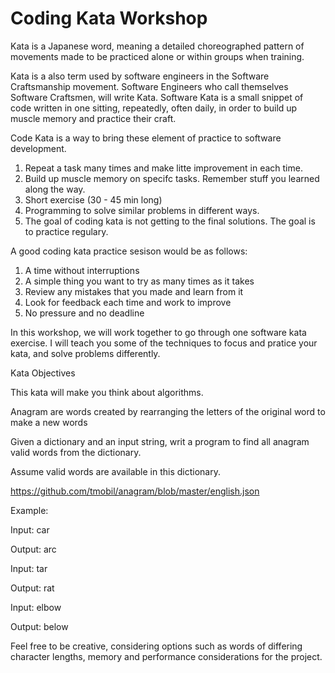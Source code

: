# Coding Kata Workshop

Kata is a Japanese word, meaning a detailed choreographed pattern of movements made to be practiced alone or within groups when training.

Kata is a also term used by software engineers in the Software Craftsmanship movement. 
Software Engineers who call themselves Software Craftsmen, will write Kata.
Software Kata is a small snippet of code written in one sitting, repeatedly, often daily, in order to build up muscle memory and practice their craft.

Code Kata is a way to bring these element of practice to software development.

1) Repeat a task many times and make litte improvement in each time.
2) Build up muscle memory on specifc tasks. Remember stuff you learned along the way.
3) Short exercise (30 - 45 min long)
4) Programming to solve similar problems in different ways. 
5) The goal of coding kata is not getting to the final solutions. The goal is to practice regulary. 


A good coding kata practice sesison would be as follows:

1) A time without interruptions
2) A simple thing you want to try as many times as it takes
3) Review any mistakes that you made and learn from it
4) Look for feedback each time and work to improve
5) No pressure and no deadline

In this workshop, we will work together to go through one software kata exercise. 
I will teach you some of the techniques to focus and pratice your kata, and solve problems differently.


Kata Objectives

This kata will make you think about algorithms. 

Anagram are words created by rearranging the letters of the original word to make a new words

Given a dictionary and an input string, writ a program to find all anagram valid words from the dictionary.

Assume valid words are available in this dictionary. 

https://github.com/tmobil/anagram/blob/master/english.json

Example:

Input: car

Output: arc

Input: tar

Output: rat

Input: elbow

Output: below

Feel free to be creative, considering options such as words of differing character lengths, memory and performance considerations for the project.
